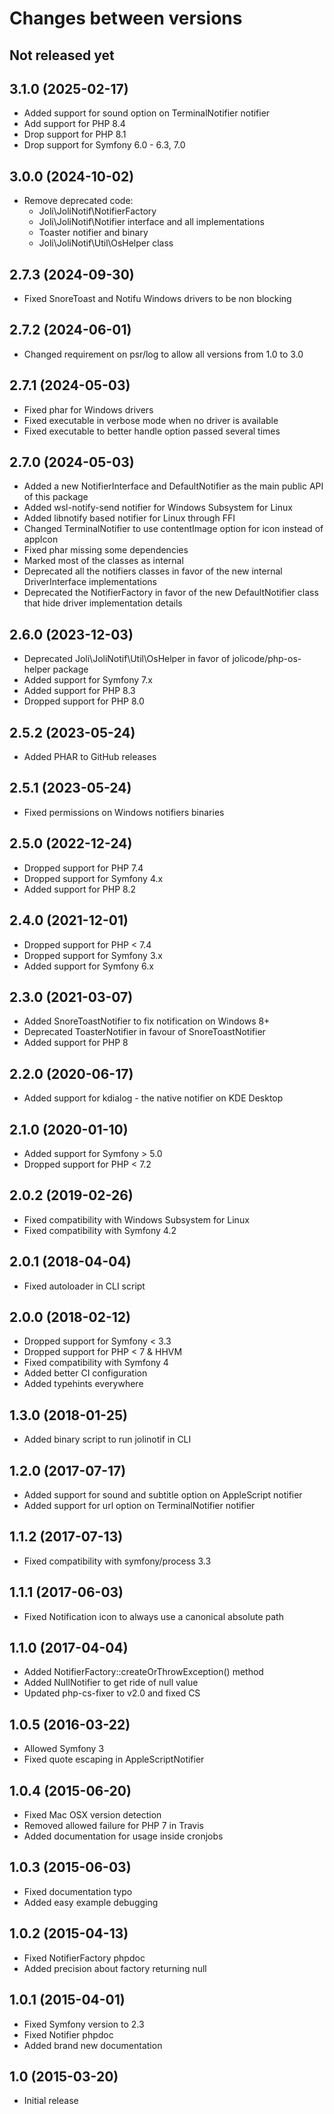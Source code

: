 # Changes between versions

## Not released yet

## 3.1.0 (2025-02-17)

* Added support for sound option on TerminalNotifier notifier
* Add support for PHP 8.4
* Drop support for PHP 8.1
* Drop support for Symfony 6.0 - 6.3, 7.0

## 3.0.0 (2024-10-02)

* Remove deprecated code:
  * Joli\JoliNotif\NotifierFactory
  * Joli\JoliNotif\Notifier interface and all implementations
  * Toaster notifier and binary
  * Joli\JoliNotif\Util\OsHelper class

## 2.7.3 (2024-09-30)

* Fixed SnoreToast and Notifu Windows drivers to be non blocking

## 2.7.2 (2024-06-01)

* Changed requirement on psr/log to allow all versions from 1.0 to 3.0

## 2.7.1 (2024-05-03)

* Fixed phar for Windows drivers
* Fixed executable in verbose mode when no driver is available
* Fixed executable to better handle option passed several times

## 2.7.0 (2024-05-03)

* Added a new NotifierInterface and DefaultNotifier as the main public API of this package
* Added wsl-notify-send notifier for Windows Subsystem for Linux
* Added libnotify based notifier for Linux through FFI
* Changed TerminalNotifier to use contentImage option for icon instead of appIcon
* Fixed phar missing some dependencies
* Marked most of the classes as internal
* Deprecated all the notifiers classes in favor of the new internal DriverInterface implementations
* Deprecated the NotifierFactory in favor of the new DefaultNotifier class that hide driver implementation details

## 2.6.0 (2023-12-03)

* Deprecated Joli\JoliNotif\Util\OsHelper in favor of jolicode/php-os-helper package
* Added support for Symfony 7.x
* Added support for PHP 8.3
* Dropped support for PHP 8.0

## 2.5.2 (2023-05-24)

* Added PHAR to GitHub releases

## 2.5.1 (2023-05-24)

* Fixed permissions on Windows notifiers binaries

## 2.5.0 (2022-12-24)

* Dropped support for PHP 7.4
* Dropped support for Symfony 4.x
* Added support for PHP 8.2

## 2.4.0 (2021-12-01)

* Dropped support for PHP < 7.4
* Dropped support for Symfony 3.x
* Added support for Symfony 6.x

## 2.3.0 (2021-03-07)

* Added SnoreToastNotifier to fix notification on Windows 8+
* Deprecated ToasterNotifier in favour of SnoreToastNotifier
* Added support for PHP 8

## 2.2.0 (2020-06-17)

* Added support for kdialog - the native notifier on KDE Desktop

## 2.1.0 (2020-01-10)

* Added support for Symfony > 5.0
* Dropped support for PHP < 7.2

## 2.0.2 (2019-02-26)

* Fixed compatibility with Windows Subsystem for Linux
* Fixed compatibility with Symfony 4.2

## 2.0.1 (2018-04-04)

* Fixed autoloader in CLI script

## 2.0.0 (2018-02-12)

* Dropped support for Symfony < 3.3
* Dropped support for PHP < 7 & HHVM
* Fixed compatibility with Symfony 4
* Added better CI configuration
* Added typehints everywhere

## 1.3.0 (2018-01-25)

* Added binary script to run jolinotif in CLI

## 1.2.0 (2017-07-17)

* Added support for sound and subtitle option on AppleScript notifier
* Added support for url option on TerminalNotifier notifier

## 1.1.2 (2017-07-13)

* Fixed compatibility with symfony/process 3.3

## 1.1.1 (2017-06-03)

* Fixed Notification icon to always use a canonical absolute path

## 1.1.0 (2017-04-04)

* Added NotifierFactory::createOrThrowException() method
* Added NullNotifier to get ride of null value
* Updated php-cs-fixer to v2.0 and fixed CS

## 1.0.5 (2016-03-22)

* Allowed Symfony 3
* Fixed quote escaping in AppleScriptNotifier

## 1.0.4 (2015-06-20)

* Fixed Mac OSX version detection
* Removed allowed failure for PHP 7 in Travis
* Added documentation for usage inside cronjobs

## 1.0.3 (2015-06-03)

* Fixed documentation typo
* Added easy example debugging

## 1.0.2 (2015-04-13)

* Fixed NotifierFactory phpdoc
* Added precision about factory returning null

## 1.0.1 (2015-04-01)

* Fixed Symfony version to 2.3
* Fixed Notifier phpdoc
* Added brand new documentation

## 1.0 (2015-03-20)

* Initial release
